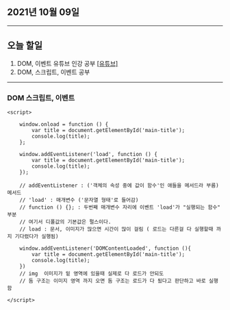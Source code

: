 
2021년 10월 09일
---

---

오늘 할일
----

1. DOM, 이벤트 유튜브 인강 공부 [[유튜브]](https://www.youtube.com/watch?v=Y3_2BLb3hz8)
2. DOM, 스크립트, 이벤트 공부

---

### DOM 스크립트, 이벤트

```
<script>

    window.onload = function () {
        var title = document.getElementById('main-title');
        console.log(title);
    };

    window.addEventListener('load', function () {
        var title = document.getElementById('main-title');
        console.log(title);
    });

    // addEventListener : ('객체의 속성 중에 값이 함수'인 애들을 메서드라 부름) 메서드
    // 'load' : 매개변수 ('문자열 형태'로 들어감)
    // function () {}; : 두번째 매개변수 자리에 이벤트 'load'가 "실행되는 함수" 부분
    // 여기서 디폴값의 기본값은 펄스이다.
    // load : 문서, 이미지가 많으면 시간이 많이 걸림 ( 로드는 다른걸 다 실행할때 까지 기다렸다가 실행됨)

    window.addEventListener('DOMContentLoaded', function (){
        var title = document.getElementById('main-title');
        console.log(title);
    })
    // img  이미지가 밑 영역에 있을때 실제로 다 로드가 안되도
    // 돔 구조는 이미지 영역 까지 오면 돔 구조는 로드가 다 됬다고 판단하고 바로 실행함
    
</script>
```
